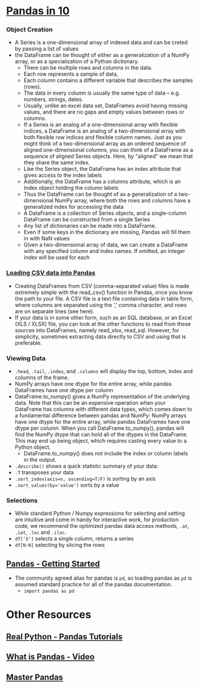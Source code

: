# [Pandas in 10](https://pandas.pydata.org/pandas-docs/stable/user_guide/10min.html)
### Object Creation 
- A Series is a one-dimensional array of indexed data and can be creted by passing a list of values 
- the DataFrame can be thought of either as a generalization of a NumPy array, or as a specialization of a Python dictionary.
  - There can be multiple rows and columns in the data.
  - Each row represents a sample of data,
  - Each column contains a different variable that describes the samples (rows).
  - The data in every column is usually the same type of data – e.g. numbers, strings, dates.
  - Usually, unlike an excel data set, DataFrames avoid having missing values, and there are no gaps and empty values between rows or columns.
  - If a Series is an analog of a one-dimensional array with flexible indices, a DataFrame is an analog of a two-dimensional array with both flexible row indices and flexible column names. Just as you might think of a two-dimensional array as an ordered sequence of aligned one-dimensional columns, you can think of a DataFrame as a sequence of aligned Series objects. Here, by "aligned" we mean that they share the same index.
  - Like the Series object, the DataFrame has an index attribute that gives access to the index labels
  - Additionally, the DataFrame has a columns attribute, which is an Index object holding the column labels
  - Thus the DataFrame can be thought of as a generalization of a two-dimensional NumPy array, where both the rows and columns have a generalized index for accessing the data
  - A DataFrame is a collection of Series objects, and a single-column DataFrame can be constructed from a single Series
  - Any list of dictionaries can be made into a DataFrame.
  - Even if some keys in the dictionary are missing, Pandas will fill them in with NaN values
  - Given a two-dimensional array of data, we can create a DataFrame with any specified column and index names. If omitted, an integer index will be used for each

### [Loading CSV data into Pandas](https://www.shanelynn.ie/using-pandas-dataframe-creating-editing-viewing-data-in-python/)
- Creating DataFrames from CSV (comma-separated value) files is made extremely simple with the read_csv() function in Pandas, once you know the path to your file. A CSV file is a text file containing data in table form, where columns are separated using the ‘,’ comma character, and rows are on separate lines (see here).
- If your data is in some other form, such as an SQL database, or an Excel (XLS / XLSX) file, you can look at the other functions to read from these sources into DataFrames, namely read_xlsx, read_sql. However, for simplicity, sometimes extracting data directly to CSV and using that is preferable.

### Viewing Data
- `.head`, `.tail`, `.index`, and `.columns` will display the top, bottom, index and columns of the frame.
- NumPy arrays have one dtype for the entire array, while pandas DataFrames have one dtype per column
- DataFrame.to_numpy() gives a NumPy representation of the underlying data. Note that this can be an expensive operation when your DataFrame has columns with different data types, which comes down to a fundamental difference between pandas and NumPy: NumPy arrays have one dtype for the entire array, while pandas DataFrames have one dtype per column. When you call DataFrame.to_numpy(), pandas will find the NumPy dtype that can hold all of the dtypes in the DataFrame. This may end up being object, which requires casting every value to a Python object.
  - DataFrame.to_numpy() does not include the index or column labels in the output.
-  `.describe()` shows a quick statistic summary of your data:
- `.T` transposes your data
- `.sort_index(axis=n, ascending=T/F)` is sorting by an axis
- `.sort_values(by='value')` sorts by a value 

### Selections
- While standard Python / Numpy expressions for selecting and setting are intuitive and come in handy for interactive work, for production code, we recommend the optimized pandas data access methods, `.at`, `.iat`, `.loc` and `.iloc`.
- `df['X']` selects a single column, returns a series 
- `df[N:N]` selecting by slicing the rows 



## [Pandas - Getting Started](https://pandas.pydata.org/pandas-docs/stable/getting_started/intro_tutorials/index.html)
- The community agreed alias for pandas is `pd`, so loading pandas as `pd` is assumed standard practice for all of the pandas documentation.
  - `import pandas as pd`






# Other Resources
## [Real Python - Pandas Tutorials](https://realpython.com/learning-paths/pandas-data-science/)
## [What is Pandas - Video](https://www.youtube.com/watch?v=dcqPhpY7tWk&t=391s)
## [Master Pandas](https://towardsdatascience.com/be-a-more-efficient-data-scientist-today-master-pandas-with-this-guide-ea362d27386)




